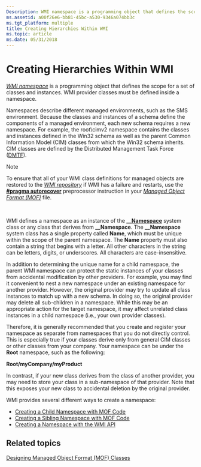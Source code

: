 ```yaml
---
Description: WMI namespace is a programming object that defines the scope for a set of classes and instances. WMI provider classes must be defined inside a namespace.
ms.assetid: a00f26e6-bb81-45bc-a530-9346a074bb3c
ms.tgt_platform: multiple
title: Creating Hierarchies Within WMI
ms.topic: article
ms.date: 05/31/2018
---
```


# Creating Hierarchies Within WMI

[*WMI namespace*](gloss-n.md) is a programming object that defines the scope for a set of classes and instances. WMI provider classes must be defined inside a namespace.

Namespaces describe different managed environments, such as the SMS environment. Because the classes and instances of a schema define the components of a managed environment, each new schema requires a new namespace. For example, the root\\cimv2 namespace contains the classes and instances defined in the Win32 schema as well as the parent Common Information Model (CIM) classes from which the Win32 schema inherits. CIM classes are defined by the Distributed Management Task Force ([DMTF](https://www.dmtf.org/home)).

> [!Note]  
> To ensure that all of your WMI class definitions for managed objects are restored to the [*WMI repository*](gloss-w.md) if WMI has a failure and restarts, use the [**\#pragma autorecover**](pragma-autorecover.md) preprocessor instruction in your [*Managed Object Format (MOF)*](gloss-m.md) file.

 

WMI defines a namespace as an instance of the [**\_\_Namespace**](--namespace.md) system class or any class that derives from **\_\_Namespace**. The **\_\_Namespace** system class has a single property called **Name**, which must be unique within the scope of the parent namespace. The **Name** property must also contain a string that begins with a letter. All other characters in the string can be letters, digits, or underscores. All characters are case-insensitive.

In addition to determining the unique name for a child namespace, the parent WMI namespace can protect the static instances of your classes from accidental modification by other providers. For example, you may find it convenient to nest a new namespace under an existing namespace for another provider. However, the original provider may try to update all class instances to match up with a new schema. In doing so, the original provider may delete all sub-children in a namespace. While this may be an appropriate action for the target namespace, it may affect unrelated class instances in a child namespace (i.e., your own provider classes).

Therefore, it is generally recommended that you create and register your namespace as separate from namespaces that you do not directly control. This is especially true if your classes derive only from general CIM classes or other classes from your company. Your namespace can be under the **Root** namespace, such as the following:

**Root/myCompany/myProduct**

In contrast, if your new class derives from the class of another provider, you may need to store your class in a sub-namespace of that provider. Note that this exposes your new class to accidental deletion by the original provider.

WMI provides several different ways to create a namespace:

-   [Creating a Child Namespace with MOF Code](creating-a-child-namespace-with-mof-code.md)
-   [Creating a Sibling Namespace with MOF Code](creating-a-sibling-namespace-with-mof-code.md)
-   [Creating a Namespace with the WMI API](creating-a-namespace-with-the-wmi-api.md)

## Related topics

<dl> <dt>

[Designing Managed Object Format (MOF) Classes](designing-managed-object-format--mof--classes.md)
</dt> </dl>

 

 



